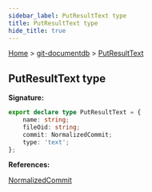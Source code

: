 ```yaml
---
sidebar_label: PutResultText type
title: PutResultText type
hide_title: true
---
```


[Home](./index.md) &gt; [git-documentdb](./git-documentdb.md) &gt; [PutResultText](./git-documentdb.putresulttext.md)

## PutResultText type


<b>Signature:</b>

```typescript
export declare type PutResultText = {
    name: string;
    fileOid: string;
    commit: NormalizedCommit;
    type: 'text';
};
```
<b>References:</b>

[NormalizedCommit](./git-documentdb.normalizedcommit.md)

